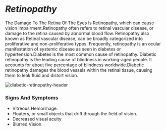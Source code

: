 # *Retinopathy*

The Damage To The Retina Of The Eyes Is Retinopathy, which can cause vision Impairment.Retinopathy often refers to retinal vascular disease, or damage to the retina caused by abnormal blood flow. Retinopathy also known as  Retinal vascular disease, can be broadly categorized into proliferative and non-proliferative types. Frequently, retinopathy is an ocular manifestation of systemic disease as seen in diabetes or hypertension.Diabetes is the most common cause of retinopathy. Diabetic retinopathy is the leading cause of blindness in working-aged people. It accounts for about five percentage  of blindness worldwide.Diabetic retinopathy damages the blood vessels within the retinal tissue, causing them to leak fluid and distort vision.


![diabetic-retinopathy-header](https://user-images.githubusercontent.com/37455387/60878355-336dc180-a25d-11e9-8594-3ec0d1fa2588.jpg)




### Signs And Symptoms
- Vitreous Hemorrhage.
- Floaters, or small objects that drift through the field of vision.
- Decreased visual acuity
- Blurred Vision.
